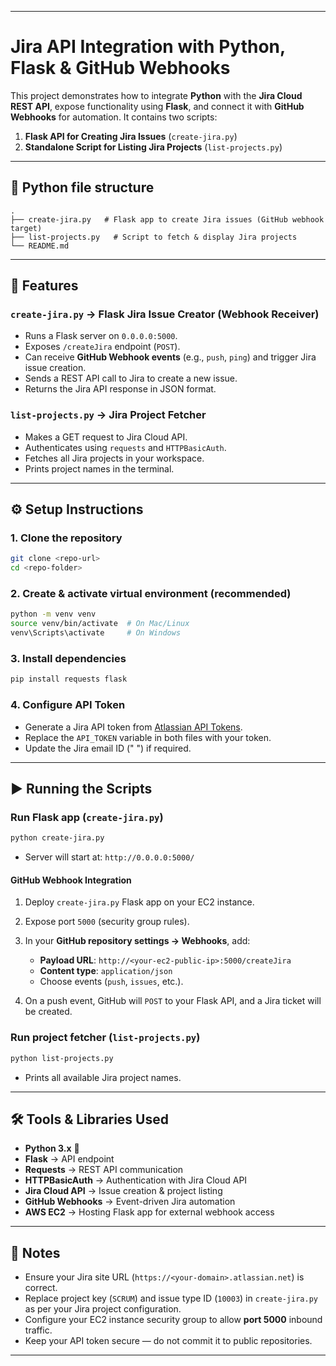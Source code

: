 
---
# Jira API Integration with Python, Flask & GitHub Webhooks

This project demonstrates how to integrate **Python** with the **Jira Cloud REST API**, expose functionality using **Flask**, and connect it with **GitHub Webhooks** for automation.
It contains two scripts:

1. **Flask API for Creating Jira Issues** (`create-jira.py`)
2. **Standalone Script for Listing Jira Projects** (`list-projects.py`)

---

## 📂 Python file structure

```
.
├── create-jira.py   # Flask app to create Jira issues (GitHub webhook target)
├── list-projects.py   # Script to fetch & display Jira projects
└── README.md
```

---

## 🚀 Features

### `create-jira.py` → Flask Jira Issue Creator (Webhook Receiver)

* Runs a Flask server on `0.0.0.0:5000`.
* Exposes `/createJira` endpoint (`POST`).
* Can receive **GitHub Webhook events** (e.g., `push`, `ping`) and trigger Jira issue creation.
* Sends a REST API call to Jira to create a new issue.
* Returns the Jira API response in JSON format.

### `list-projects.py` → Jira Project Fetcher

* Makes a GET request to Jira Cloud API.
* Authenticates using `requests` and `HTTPBasicAuth`.
* Fetches all Jira projects in your workspace.
* Prints project names in the terminal.

---

## ⚙️ Setup Instructions

### 1. Clone the repository

```bash
git clone <repo-url>
cd <repo-folder>
```

### 2. Create & activate virtual environment (recommended)

```bash
python -m venv venv
source venv/bin/activate  # On Mac/Linux
venv\Scripts\activate     # On Windows
```

### 3. Install dependencies

```bash
pip install requests flask
```

### 4. Configure API Token

* Generate a Jira API token from [Atlassian API Tokens](https://id.atlassian.com/manage/api-tokens).
* Replace the `API_TOKEN` variable in both files with your token.
* Update the Jira email ID (" ") if required.

---

## ▶️ Running the Scripts

### Run Flask app (`create-jira.py`)

```bash
python create-jira.py
```

* Server will start at: `http://0.0.0.0:5000/`

#### GitHub Webhook Integration

1. Deploy `create-jira.py` Flask app on your EC2 instance.
2. Expose port `5000` (security group rules).
3. In your **GitHub repository settings → Webhooks**, add:

   * **Payload URL**: `http://<your-ec2-public-ip>:5000/createJira`
   * **Content type**: `application/json`
   * Choose events (`push`, `issues`, etc.).
4. On a push event, GitHub will `POST` to your Flask API, and a Jira ticket will be created.

### Run project fetcher (`list-projects.py`)

```bash
python list-projects.py
```

* Prints all available Jira project names.

---

## 🛠 Tools & Libraries Used

* **Python 3.x** 🐍
* **Flask** → API endpoint
* **Requests** → REST API communication
* **HTTPBasicAuth** → Authentication with Jira Cloud API
* **Jira Cloud API** → Issue creation & project listing
* **GitHub Webhooks** → Event-driven Jira automation
* **AWS EC2** → Hosting Flask app for external webhook access

---

## 📌 Notes

* Ensure your Jira site URL (`https://<your-domain>.atlassian.net`) is correct.
* Replace project key (`SCRUM`) and issue type ID (`10003`) in `create-jira.py` as per your Jira project configuration.
* Configure your EC2 instance security group to allow **port 5000** inbound traffic.
* Keep your API token secure — do not commit it to public repositories.

---



